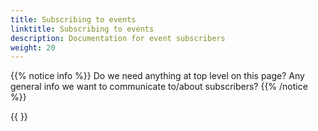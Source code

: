 ```yaml
---
title: Subscribing to events
linktitle: Subscribing to events
description: Documentation for event subscribers
weight: 20
---
```



{{% notice info %}}
Do we need anything at top level on this page? 
Any general info we want to communicate to/about subscribers? 
{{% /notice %}}

{{ <children/> }}
